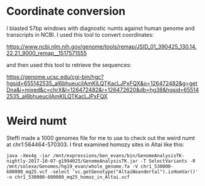 # Coordinate conversion

I blasted 57bp windows with diagnostic numts against human genome and transcripts in NCBI.  I used this tool to convert coordinates:

https://www.ncbi.nlm.nih.gov/genome/tools/remap/JSID_01_390425_130.14.22.21_9000_remap__1517571555

and then used this tool to retrieve the sequences:

https://genome.ucsc.edu/cgi-bin/hgc?hgsid=655142535_al6bhueucilAmKILQTKacLJPxFQX&o=126472482&g=getDna&i=mixed&c=chrX&l=126472482&r=126472620&db=hg38&hgsid=655142535_al6bhueucilAmKILQTKacLJPxFQX

# Weird numt

Steffi made a 1000 genomes file for me to use to check out the weird numt at chr1:564464-570303.  I first examined homozy sites in Altai like this:

```
java -Xmx4g -jar /mnt/expressions/ben_evans/bin/GenomeAnalysisTK-nightly-2017-10-07-g1994025/GenomeAnalysisTK.jar -T SelectVariants -R /mnt/solexa/Genomes/hg19_evan/whole_genome.fa -V chr1_530000-600000_mq25.vcf -select 'vc.getGenotype("AltaiNeandertal").isHomVar()' -o chr1_530000-600000_mq25_homoz_in_Altai.vcf
```
